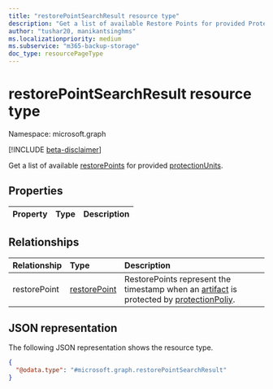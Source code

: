 ```yaml
---
title: "restorePointSearchResult resource type"
description: "Get a list of available Restore Points for provided Protection Units"
author: "tushar20, manikantsinghms"
ms.localizationpriority: medium
ms.subservice: "m365-backup-storage"
doc_type: resourcePageType
---
```


# restorePointSearchResult resource type

Namespace: microsoft.graph

[!INCLUDE [beta-disclaimer](../../includes/beta-disclaimer.md)]

Get a list of available [restorePoints](../resources/restorepoint.md) for provided [protectionUnits](../resources/protectionunitbase.md).

## Properties
|Property|Type|Description|
|:---|:---|:---|

## Relationships
|Relationship|Type|Description|
|:---|:---|:---|
|restorePoint|[restorePoint](../resources/restorepoint.md)|RestorePoints represent the timestamp when an [artifact](../resources/restoreartifactbase.md) is protected by [protectionPoliy](../resources/protectionpolicybase.md).|

## JSON representation
The following JSON representation shows the resource type.
<!-- {
  "blockType": "resource",
  "@odata.type": "microsoft.graph.restorePointSearchResult"
}
-->
``` json
{
  "@odata.type": "#microsoft.graph.restorePointSearchResult"
}
```

